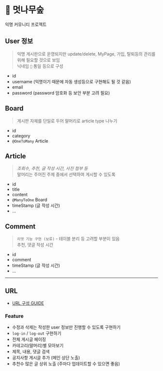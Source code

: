 # 🌳 멋나무숲
익명 커뮤니티 프로젝트

## User 정보
 > 익명 게시판으로 운영되지만 update/delete, MyPage, 가입, 탈퇴등의 관리를 위해 필요할 것으로 보임  
 > 닉네임 `🌳` 통일 등으로 구성
 - id
 - username (익명이기 때문에 자동 생성등으로 구현해도 될 것 같음)
 - email
 - password (password 암호화 등 보안 부분 고려 필요)


## Board
 > 게시판 자체를 단일로 두어 말머리로 article type 나누기
 - id
 - category
 - `@OneToMany` Article
 

## Article
 > *조회수, 추천, 글 작성 시간, 사진 첨부 등*  
 > 말머리는 주어진 주제 중에서 선택하여 게시할 수 있도록 
 - id
 - title
 - content
 - `@ManyToOne` Board
 - timeStamp (글 작성 시간)
  - ...

## Comment
 > `리댓 기능 구현 (보류)` - 테이블 분리 등 고려할 부분이 있음  
 > 추천, 댓글 작성 시간
 - id
 - comment
 - timeStamp (글 작성 시간)
 - ...

--- 
## URL 
- [URL 구성 GUIDE](RestUrl.md)

### Feature 

- 수정과 삭제는 작성한 user 정보만 진행할 수 있도록 구현하기
- `log-in` / `log-out` 구현하기
- 전체 게시글 페이징
- 카테고리(말머리)별 모아보기
- 제목, 내용, 댓글 검색
- 공지사항 게시글 추가 (메인 상단 노출)
- 추천수 많은 글 상위 노출 (주마다 업데이트할 수 있으면 좋음)
